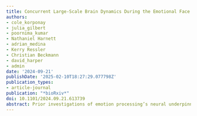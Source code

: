 ```yaml
---
title: Concurrent Large-Scale Brain Dynamics During the Emotional Face Matching Task and Their Relation to Behavior and Mental Health
authors:
- cole_korponay
- julia_gilbert
- poornima_kumar
- Nathaniel Harnett
- adrian_medina
- Kerry Ressler
- Christian Beckmann
- david_harper
- admin
date: '2024-09-21'
publishDate: '2025-02-10T18:27:29.077798Z'
publication_types:
- article-journal
publication: "*bioRxiv*"
doi: 10.1101/2024.09.21.613739
abstract: Prior investigations of emotion processing’s neural underpinnings rely on a priori models of brain response, obscuring detection of task-relevant neurobiological processes with complex temporal dynamics. To overcome this limitation, we applied unsupervised machine learning to functional magnetic resonance imaging data acquired during the emotional face matching task (EFMT) in healthy young adults from the Human Connectome Project (n=413; n=416 replication). Tensorial independent component analysis showed that the EFMT engages 10 large-scale brain networks – each recruiting visual association cortex in distinct temporal fashions and in tandem with diverse non-visual regions – that collectively recruit 74\% of cortex, posterior cerebellum, and amygdala. Despite prominent use of the EFMT to probe negative affect and related psychopathology, EFMT-recruited networks strongly reflected individual differences in cognition but not internalizing/negative affect. Overall, we characterize a richer-than-expected tapestry of concurrent EFMT-recruited brain processes, their diverse activation dynamics, and their relations to task performance and latent mental health phenotypes.
---
```

